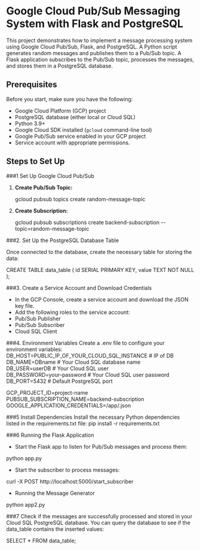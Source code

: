 # Google Cloud Pub/Sub Messaging System with Flask and PostgreSQL

This project demonstrates how to implement a message processing system using Google Cloud Pub/Sub, Flask, and PostgreSQL. A Python script generates random messages and publishes them to a Pub/Sub topic. A Flask application subscribes to the Pub/Sub topic, processes the messages, and stores them in a PostgreSQL database.

## Prerequisites

Before you start, make sure you have the following:

- Google Cloud Platform (GCP) project
- PostgreSQL database (either local or Cloud SQL)
- Python 3.9+
- Google Cloud SDK installed (`gcloud` command-line tool)
- Google Pub/Sub service enabled in your GCP project
- Service account with appropriate permissions.


## Steps to Set Up

###1 Set Up Google Cloud Pub/Sub

1. **Create Pub/Sub Topic:**
    
    gcloud pubsub topics create random-message-topic
    

2. **Create Subscription:**
    
    gcloud pubsub subscriptions create backend-subscription --topic=random-message-topic
   
###2. Set Up the PostgreSQL Database Table

Once connected to the database, create the necessary table for storing the data:


CREATE TABLE data_table (
    id SERIAL PRIMARY KEY,
    value TEXT NOT NULL
);

###3. Create a Service Account and Download Credentials

- In the GCP Console, create a service account and download the JSON key file.
- Add the following roles to the service account:
- Pub/Sub Publisher
- Pub/Sub Subscriber
- Cloud SQL Client

###4. Environment Variables
Create a .env file to configure your environment variables:
DB_HOST=PUBLIC_IP_OF_YOUR_CLOUD_SQL_INSTANCE # IP of DB   
DB_NAME=DBname               # Your Cloud SQL database name  
DB_USER=userDB               # Your Cloud SQL user  
DB_PASSWORD=your-password      # Your Cloud SQL user password  
DB_PORT=5432                  # Default PostgreSQL port  

GCP_PROJECT_ID=project-name  
PUBSUB_SUBSCRIPTION_NAME=backend-subscription  
GOOGLE_APPLICATION_CREDENTIALS=/app/.json  

###5 Install Dependencies
Install the necessary Python dependencies listed in the requirements.txt file:
pip install -r requirements.txt

###6 Running the Flask Application

- Start the Flask app to listen for Pub/Sub messages and process them:

python app.py

- Start the subscriber to process messages:

curl -X POST http://localhost:5000/start_subscriber

- Running the Message Generator

python app2.py

###7 Check if the messages are successfully processed and stored in your Cloud SQL PostgreSQL database. You can query the database to see if the data_table contains the inserted values:

SELECT * FROM data_table;



